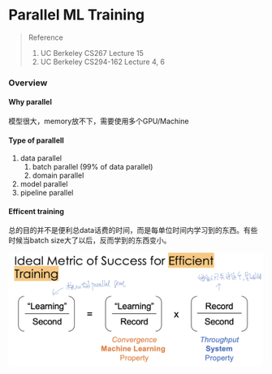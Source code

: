 # Parallel ML Training

> Reference 
>
> 1. UC Berkeley CS267 Lecture 15
> 2. UC Berkeley CS294-162 Lecture 4, 6



### Overview

#### Why parallel 

模型很大，memory放不下，需要使用多个GPU/Machine



#### Type of parallell

1. data parallel
   1. batch parallel (99% of data parallel)
   2. domain parallel 
2. model parallel
3. pipeline parallel



#### Efficent training 

总的目的并不是便利总data话费的时间，而是每单位时间内学习到的东西。有些时候当batch size大了以后，反而学到的东西变小。

<img src="Note.assets/Screen Shot 2022-05-17 at 11.52.57 PM.png" alt="Screen Shot 2022-05-17 at 11.52.57 PM" style="zoom:50%;" />